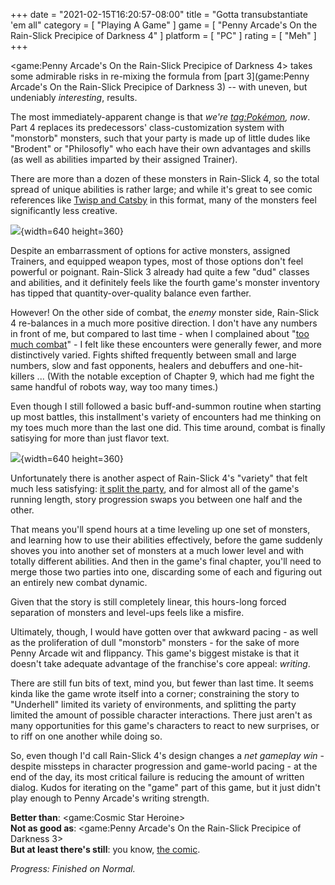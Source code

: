 +++
date = "2021-02-15T16:20:57-08:00"
title = "Gotta transubstantiate 'em all"
category = [ "Playing A Game" ]
game = [ "Penny Arcade's On the Rain-Slick Precipice of Darkness 4" ]
platform = [ "PC" ]
rating = [ "Meh" ]
+++

<game:Penny Arcade's On the Rain-Slick Precipice of Darkness 4> takes some admirable risks in re-mixing the formula from [part 3](game:Penny Arcade's On the Rain-Slick Precipice of Darkness 3) -- with uneven, but undeniably <i>interesting</i>, results.

The most immediately-apparent change is that <i>we're <tag:Pokémon>, now</i>.  Part 4 replaces its predecessors' class-customization system with "monstorb" monsters, such that your party is made up of little dudes like "Brodent" or "Philosofly" who each have their own advantages and skills (as well as abilities imparted by their assigned Trainer).

There are more than a dozen of these monsters in Rain-Slick 4, so the total spread of unique abilities is rather large; and while it's great to see comic references like <a href="https://www.penny-arcade.com/comic/2004/03/24/the-adventures-of-twisp-and-catsby">Twisp and Catsby</a> in this format, many of the monsters feel significantly less creative.

![]($SiteBaseURL$pennyarcade-rspd-4_goomez.jpg){width=640 height=360}

Despite an embarrassment of options for active monsters, assigned Trainers, and equipped weapon types, most of those options don't feel powerful or poignant.  Rain-Slick 3 already had quite a few "dud" classes and abilities, and it definitely feels like the fourth game's monster inventory has tipped that quantity-over-quality balance even farther.

However!  On the other side of combat, the <i>enemy</i> monster side, Rain-Slick 4 re-balances in a much more positive direction.  I don't have any numbers in front of me, but compared to last time - when I complained about "[too much combat]($SiteBaseURL$2021/01/27/still-on-that-precipice/)" - I felt like these encounters were generally fewer, and more distinctively varied.  Fights shifted frequently between small and large numbers, slow and fast opponents, healers and debuffers and one-hit-killers ... (With the notable exception of Chapter 9, which had me fight the same handful of robots way, way too many times.)

Even though I still followed a basic buff-and-summon routine when starting up most battles, this installment's variety of encounters had me thinking on my toes much more than the last one did.  This time around, combat is finally satisying for more than just flavor text.

![]($SiteBaseURL$pennyarcade-rspd-4_gryphmeratrice.jpg){width=640 height=360}

Unfortunately there is another aspect of Rain-Slick 4's "variety" that felt much less satisfying: <a href="https://tvtropes.org/pmwiki/pmwiki.php/Main/NeverSplitTheParty">it split the party</a>, and for almost all of the game's running length, story progression swaps you between one half and the other.

That means you'll spend hours at a time leveling up one set of monsters, and learning how to use their abilities effectively, before the game suddenly shoves you into another set of monsters at a much lower level and with totally different abilities.  And then in the game's final chapter, you'll need to merge those two parties into one, discarding some of each and figuring out an entirely new combat dynamic.

Given that the story is still completely linear, this hours-long forced separation of monsters and level-ups feels like a misfire.

Ultimately, though, I would have gotten over that awkward pacing - as well as the proliferation of dull "monstorb" monsters - for the sake of more Penny Arcade wit and flippancy.  This game's biggest mistake is that it doesn't take adequate advantage of the franchise's core appeal: <i>writing</i>.

There are still fun bits of text, mind you, but fewer than last time.  It seems kinda like the game wrote itself into a corner; constraining the story to "Underhell" limited its variety of environments, and splitting the party limited the amount of possible character interactions.  There just aren't as many opportunities for this game's characters to react to new surprises, or to riff on one another while doing so.

So, even though I'd call Rain-Slick 4's design changes a <i>net gameplay win</i> - despite missteps in character progression and game-world pacing - at the end of the day, its most critical failure is reducing the amount of written dialog.  Kudos for iterating on the "game" part of this game, but it just didn't play enough to Penny Arcade's writing strength.

<b>Better than</b>: <game:Cosmic Star Heroine>  
<b>Not as good as</b>: <game:Penny Arcade's On the Rain-Slick Precipice of Darkness 3>  
<b>But at least there's still</b>: you know, <a href="https://penny-arcade.com">the comic</a>.

<i>Progress: Finished on Normal.</i>
